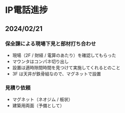 # IP電話進捗
## 2024/02/21
### 保全課による現場下見と部材打ち合わせ
- 現場（2F / 財経 / 電算のあたり）を確認してもらった
- マウンタはコンパネ切り出し
- 設置は適時隙間時間を見つけて実施してくれるとのこと
- 3F は天井が鉄骨組なので、マグネットで設置
### 見積り依頼
- マグネット（ネオジム / 板状）
- 建築用両面（予備として）
